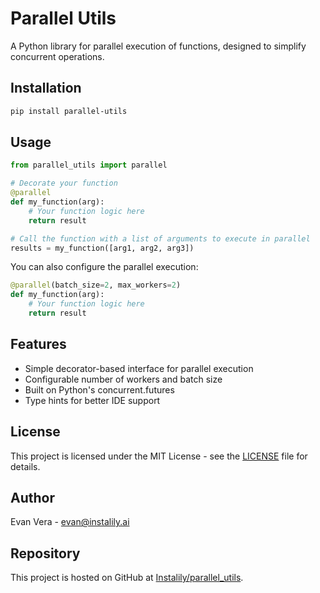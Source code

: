 # Parallel Utils

A Python library for parallel execution of functions, designed to simplify concurrent operations.

## Installation

```bash
pip install parallel-utils
```

## Usage

```python
from parallel_utils import parallel

# Decorate your function
@parallel
def my_function(arg):
    # Your function logic here
    return result

# Call the function with a list of arguments to execute in parallel
results = my_function([arg1, arg2, arg3])
```

You can also configure the parallel execution:

```python
@parallel(batch_size=2, max_workers=2)
def my_function(arg):
    # Your function logic here
    return result
```

## Features

- Simple decorator-based interface for parallel execution
- Configurable number of workers and batch size
- Built on Python's concurrent.futures
- Type hints for better IDE support

## License

This project is licensed under the MIT License - see the [LICENSE](LICENSE) file for details.

## Author

Evan Vera - evan@instalily.ai

## Repository

This project is hosted on GitHub at [Instalily/parallel_utils](https://github.com/Instalily/parallel_utils). 